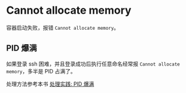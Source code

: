 # Cannot allocate memory

容器启动失败，报错 `Cannot allocate memory`。

## PID 爆满

如果登录 ssh 困难，并且登录成功后执行任意命名经常报 `Cannot allocate memory`，多半是 PID 占满了。

处理方法参考本书 [处理实践: PID 爆满](https://k8s.imroc.io/troubleshooting/errors/pid-full)